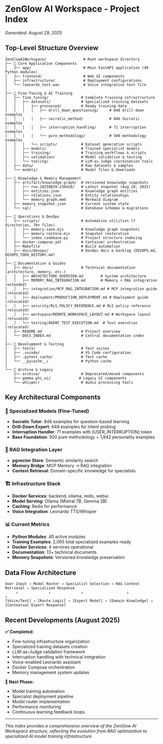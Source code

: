 # ZenGlow AI Workspace - Project Index
*Generated: August 29, 2025*

## Top-Level Structure Overview

```
ZenGlowAIWorkspace/                 # Root workspace directory
├── 📁 Core Application Components
│   ├── app/                        # Main FastAPI application (40 Python modules)
│   ├── frontend/                   # Web UI components  
│   ├── infrastructure/             # Deployment configurations
│   └── leonardo_test.wav           # Voice integration test file
│
├── 📁 Fine-Tuning & AI Training
│   ├── fine_tuning/               # Complete training infrastructure
│   │   ├── datasets/              # Specialized training datasets
│   │   │   ├── processed/         # Ready training data
│   │   │   │   ├── drill_down_questioning/     # 648 drill-down examples
│   │   │   │   ├── socratic_method/            # 846 Socratic examples  
│   │   │   │   ├── interruption_handling/      # 71 interruption examples
│   │   │   │   └── pure_methodology/           # 500 methodology examples
│   │   │   └── scripts/           # Dataset generation scripts
│   │   ├── models/                # Trained specialist models
│   │   ├── training/              # Training workflows & scripts
│   │   ├── validation/            # Model validation & testing
│   │   └── tooling/               # LLM-as-Judge coordination tools
│   ├── data/                      # Raw datasets & samples
│   └── models/                    # Model files & downloads
│
├── 📁 Knowledge & Memory Management  
│   ├── artifact/knowledge-graph/  # Versioned knowledge snapshots
│   │   ├── run-20250829-234418/   # Latest snapshot (Aug 29, 2025)
│   │   ├── entities.json          # Knowledge graph entities
│   │   ├── relations.json         # Entity relationships
│   │   └── memory_graph.mmd       # Mermaid diagram
│   ├── memory_snapshot.json       # Current system state
│   └── sql/                       # Database schemas & migrations
│
├── 📁 Operations & DevOps
│   ├── scripts/                   # Automation utilities (7 directories, 70+ files)
│   │   ├── memory-save.mjs        # Knowledge graph snapshots
│   │   ├── memory-restore.mjs     # Snapshot restoration
│   │   └── index_codebase.py      # Project structure indexing
│   ├── docker-compose.yml         # Container orchestration
│   ├── Makefile                   # Build automation
│   ├── docs/devops/               # DevOps docs & backlog (DEVOPS.md, DEVOPS_TODO_HISTORY.md)
│
├── 📁 Documentation & Guides
│   ├── docs/                      # Technical documentation (architecture, memory, etc.)
│   │   ├── ARCHITECTURE_OVERVIEW.md        # System architecture
│   │   ├── MEMORY_RAG_INTEGRATION.md       # Memory + RAG integration (extended)
│   │   ├── integration/MCP_RAG_INTEGRATION.md # MCP integration guide (relocated)
│   │   ├── deployment/PRODUCTION_DEPLOYMENT.md # Deployment guide (relocated)
│   │   ├── security/RLS_POLICY_REFERENCE.md # RLS policy reference (relocated)
│   │   ├── workspace/REMOTE_WORKSPACE_LAYOUT.md # Workspace layout (relocated)
│   │   └── testing/AGENT_TEST_EXECUTION.md  # Test execution (relocated)
│   ├── README.md                  # Project overview
│   └── DOCS_INDEX.md              # Central documentation index
│
├── 📁 Development & Testing
│   ├── tests/                     # Test suites
│   ├── .vscode/                   # VS Code configuration
│   ├── .pytest_cache/             # Test cache
│   └── __pycache__/               # Python cache
│
└── 📁 Archive & Legacy
    ├── archive/                   # Deprecated/moved components
    ├── gemma_phi_ui/             # Legacy UI components
    └── whisper/                   # Audio processing tools
```

## Key Architectural Components

### 🎯 Specialized Models (Fine-Tuned)
- **Socratic Tutor**: 846 examples for question-based learning
- **Drill-Down Expert**: 648 examples for intent probing  
- **Interruption Handler**: 71 examples with [USER_INTERRUPTION] token
- **Base Foundation**: 500 pure methodology + 1,842 personality examples

### 🧠 RAG Integration Layer
- **pgvector Store**: Semantic similarity search
- **Memory Bridge**: MCP Memory → RAG integration
- **Context Retrieval**: Domain-specific knowledge for specialists

### 🏗️ Infrastructure Stack
- **Docker Services**: backend, ollama, redis, webui
- **Model Serving**: Ollama (Mistral 7B, Gemma 2B)
- **Caching**: Redis for performance
- **Voice Integration**: Leonardo TTS/Whisper

### 📊 Current Metrics
- **Python Modules**: 40 active modules
- **Training Examples**: 2,065 total specialized examples ready
- **Docker Services**: 4 services operational
- **Documentation**: 13+ technical documents
- **Memory Snapshots**: Versioned knowledge preservation

## Data Flow Architecture

```
User Input → Model Router → Specialist Selection → RAG Context Retrieval → Specialized Response
     ↓              ↓              ↓                    ↓                      ↓
[Voice/Text] → [Route Logic] → [Expert Model] → [Domain Knowledge] → [Contextual Expert Response]
```

## Recent Developments (August 2025)

**✅ Completed:**
- Fine-tuning infrastructure organization
- Specialized training datasets creation  
- LLM-as-Judge validation framework
- Interruption handling with technical integration
- Voice-enabled Leonardo assistant
- Docker Compose orchestration
- Memory management system updates

**🎯 Next Phase:**
- Model training automation
- Specialist deployment pipeline
- Model router implementation
- Performance monitoring
- Continuous learning feedback loops

---

*This index provides a comprehensive overview of the ZenGlow AI Workspace structure, reflecting the evolution from RAG optimization to specialized AI model training infrastructure.*

